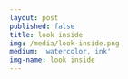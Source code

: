 ```yaml
---
layout: post
published: false
title: look inside
img: /media/look-inside.png
medium: 'watercolor, ink'
img-name: look inside
---
```

